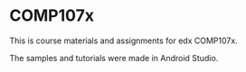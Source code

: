 # COMP107x
This is course materials and assignments for edx COMP107x.

The samples and tutorials were made in Android Studio.

